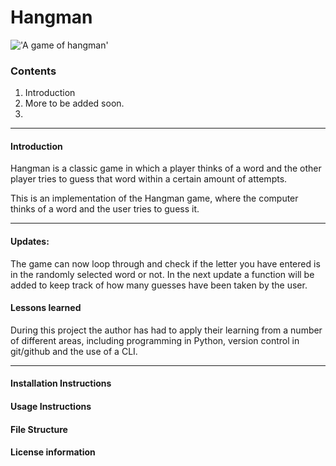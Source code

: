 # Hangman

!['A game of hangman']("/home/kyle/Downloads/hangman.jpg")

### Contents
1. Introduction
2. More to be added soon.
3. 

---

#### Introduction

Hangman is a classic game in which a player thinks of a word and the other player tries to guess that word within a certain amount of attempts.

This is an implementation of the Hangman game, where the computer thinks of a word and the user tries to guess it. 

---

#### Updates: 

The game can now loop through and check if the letter you have entered is in the randomly selected word or not. In the next update a function will be added to keep track of how many guesses have been taken by the user. 

#### Lessons learned

During this project the author has had to apply their learning from a number of different areas, including programming in Python, version control in git/github and the use of a CLI. 

---

#### Installation Instructions

#### Usage Instructions

#### File Structure

#### License information
